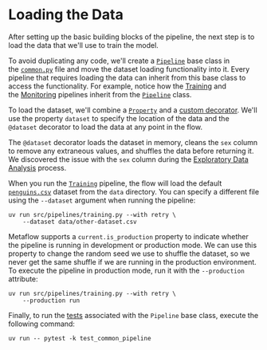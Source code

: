 # Loading the Data

After setting up the basic building blocks of the pipeline, the next step is to load the data that we'll use to train the model.

To avoid duplicating any code, we'll create a [`Pipeline`](pipelines/common.py) base class in the [`common.py`](pipelines/common.py) file and move the dataset loading functionality into it. Every pipeline that requires loading the data can inherit from this base class to access the functionality. For example, notice how the [Training](pipelines/training.py) and the [Monitoring](pipelines/monitoring.py) pipelines inherit from the [`Pipeline`](pipelines/common.py) class.

To load the dataset, we'll combine a [`Property`](.guide/introduction-to-metaflow/parameterizing-flows.md) and a [custom decorator](.guide/introduction-to-metaflow/decorators-and-mutators.md). We'll use the property `dataset` to specify the location of the data and the `@dataset` decorator to load the data at any point in the flow.

The `@dataset` decorator loads the dataset in memory, cleans the `sex` column to remove any extraneous values, and shuffles the data before returning it. We discovered the issue with the `sex` column during the [Exploratory Data Analysis](notebooks/eda.ipynb) process.

When you run the [`Training`](pipelines/training.py) pipeline, the flow will load the default [`penguins.csv`](data/penguins.csv) dataset from the `data` directory. You can specify a different file using the `--dataset` argument when running the pipeline:

```shell
uv run src/pipelines/training.py --with retry \
    --dataset data/other-dataset.csv
```

Metaflow supports a `current.is_production` property to indicate whether the pipeline is running in development or production mode. We can use this property to change the random seed we use to shuffle the dataset, so we never get the same shuffle if we are running in the production environment. To execute the pipeline in production mode, run it with the `--production` attribute:

```shell
uv run src/pipelines/training.py --with retry \
    --production run
```

Finally, to run the [tests](tests/test_common_pipeline.py) associated with the `Pipeline` base class, execute the following command:

```shell
uv run -- pytest -k test_common_pipeline
```